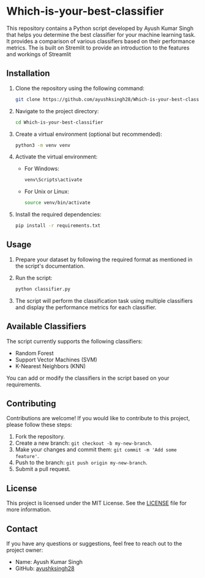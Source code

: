 # Which-is-your-best-classifier

This repository contains a Python script developed by Ayush Kumar Singh that helps you determine the best classifier for your machine learning task. It provides a comparison of various classifiers based on their performance metrics.
The is built on Stremlit to provide an introduction to the features and workings of Streamlit

## Installation

1. Clone the repository using the following command:

   ```bash
   git clone https://github.com/ayushksingh28/Which-is-your-best-classifier.git
   ```

2. Navigate to the project directory:

   ```bash
   cd Which-is-your-best-classifier
   ```

3. Create a virtual environment (optional but recommended):

   ```bash
   python3 -m venv venv
   ```

4. Activate the virtual environment:

   - For Windows:

     ```bash
     venv\Scripts\activate
     ```

   - For Unix or Linux:

     ```bash
     source venv/bin/activate
     ```

5. Install the required dependencies:

   ```bash
   pip install -r requirements.txt
   ```

## Usage

1. Prepare your dataset by following the required format as mentioned in the script's documentation.

2. Run the script:

   ```bash
   python classifier.py
   ```

3. The script will perform the classification task using multiple classifiers and display the performance metrics for each classifier.

## Available Classifiers

The script currently supports the following classifiers:

- Random Forest
- Support Vector Machines (SVM)
- K-Nearest Neighbors (KNN)


You can add or modify the classifiers in the script based on your requirements.

## Contributing

Contributions are welcome! If you would like to contribute to this project, please follow these steps:

1. Fork the repository.
2. Create a new branch: `git checkout -b my-new-branch`.
3. Make your changes and commit them: `git commit -m 'Add some feature'`.
4. Push to the branch: `git push origin my-new-branch`.
5. Submit a pull request.

## License

This project is licensed under the MIT License. See the [LICENSE](LICENSE) file for more information.

## Contact

If you have any questions or suggestions, feel free to reach out to the project owner:

- Name: Ayush Kumar Singh
- GitHub: [ayushksingh28](https://github.com/ayushksingh28)
